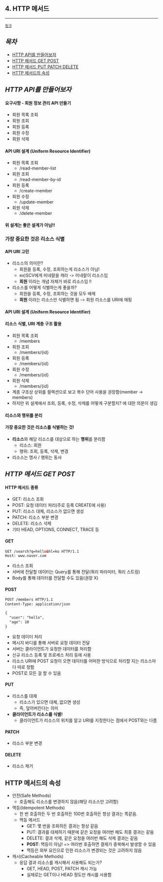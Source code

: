 ## 4. HTTP 메서드
------------------
[`링크`]


## *목차*
  - [HTTP API를 만들어보자](#HTTP-API를-만들어보자)
  - [HTTP 메서드 GET POST](#HTTP-메서드-GET-POST)
  - [HTTP 메서드 PUT PATCH DELETE](#HTTP-메서드-PUT-PATCH-DELETE)
  - [HTTP 메서드의 속성](#HTTP-메서드의-속성)
  
  
## *HTTP API를 만들어보자*
#### 요구사항 - 회원 정보 관리 API 만들기
  - 회원 목록 조회
  - 회원 조회
  - 회원 등록
  - 회원 수정
  - 회원 삭제
  
#### API URI 설계 (Uniform Resource Identifier)
  - 회원 목록 조회 
    - /read-member-list
  - 회원 조회
    - /read-member-by-id
  - 회원 등록
    - /create-member
  - 회원 수정
    - /update-member
  - 회원 삭제
    - /delete-member
    
#### 위 설계는 좋은 설계가 아님!!
### 가장 중요한 것은 **리소스 식별**

#### API URI 고민
  - 리소스의 의미란?
    - 회원을 등록, 수정, 조회하는게 리소스가 아님!
    - ex)SCV에게 미네랄을 캐라 -> 미네랄이 리소스임
    - **회원** 이라는 개념 자체가 바로 리소스임 !!
  - 리소스를 어떻게 식별하는게 좋을까?
    - 회원을 등록, 수정, 조회하는 것을 모두 배제
    - **회원** 이라는 리소스만 식별하면 됨 -> 회원 리소스를 URI에 매핑


#### API URI 설계 (Uniform Resource Identifier)
#### 리소스 식별, URI 계층 구조 활용
  - 회원 목록 조회 
    - /members
  - 회원 조회
    - /members/{id}
  - 회원 등록
    - /members/{id}
  - 회원 수정
    - /members/{id}
  - 회원 삭제
    - /members/{id}
  - 계층 구조상 상위를 컬렉션으로 보고 복수 단어 사용을 권장함(member -> members)  
  - 하지만 위 설계에서 조회, 등록, 수정, 삭제를 어떻게 구분할지? 에 대한 의문이 생김
  
#### 리소스와 행위를 분리
#### 가장 중요한 것은 **리소스**를 식별하는 것!
  - **리소스**와 해당 리소스를 대상으로 하는 **행위**를 분리함
    - 리소스: 회원
    - 행위: 조회, 등록, 삭제, 변경
  - 리소스는 명사 / 행위는 동사
  
## *HTTP 메서드 GET POST*
#### HTTP 메서드 종류
  - GET: 리소스 조회
  - POST: 요청 데이터 처리(주로 등록 CREATE에 사용)
  - PUT: 리소스 대체, 리소스가 없으면 생성
  - PATCH: 리소스 부분 변경
  - DELETE: 리소스 삭제
  - 기타 HEAD, OPTIONS, CONNECT, TRACE 등

#### GET
```html
GET /search?q=hello&hl=ko HTTP/1.1
Host: www.naver.com
```
  - 리소스 조회
  - 서버에 전달할 데이터는 Query를 통해 전달(쿼리 파라미터, 쿼리 스트링)
  - Body를 통해 데이터를 전달할 수도 있음(권장 X)
  
  
#### POST
```html
POST /members HTTP/1.1
Content-Type: application/json

{
  "user": "hello",
  "age": 10
}
```
  - 요청 데이터 처리
  - 메시지 바디를 통해 서버로 요청 데이터 전달
  - 서버는 클라이언트가 요청한 데이터를 처리함
  - 신규 리소스 등록 및 프로세스 처리 등에 사용
  - 리소스 URI에 POST 요청이 오면 데이터를 어떠한 방식으로 처리할 지는 리소스마다 따로 정함
  - POST로 모든 걸 할 수 있음
  
  
#### PUT
  - 리소스를 대체
    - 리소스가 있으면 대체, 없으면 생성
    - 즉, 덮어버린다는 의미
  - **클라이언트가 리소스를 식별!**
    - 클라이언트가 리소스의 위치를 알고 URI를 지정한다는 점에서 POST와는 다름
   
   
#### PATCH
  - 리소스 부분 변경
  
#### DELETE
  - 리소스 제거
  


## **HTTP 메서드의 속성**
  - 안전(Safe Methods)
    - 호출해도 리소스를 변경하지 않음(해당 리소스만 고려함)
  - 멱등(Idempotent Methods)
    - 한 번 호출하든 두 번 호출하든 100번 호출하든 항상 결과는 똑같음.
    - 멱등 메서드
      - GET: 몇 번을 조회하든 결과는 항상 같음
      - PUT: 결과를 대체하기 때문에 같은 요청을 여러번 해도 최종 결과는 같음
      - DELETE: 결과 삭제, 같은 요청을 여러번 해도 삭제 결과는 같음
      - **POST**: 멱등이 아님! => 여러번 호출하면 결제가 중복해서 발생할 수 있음
      - 멱등은 외부 요인으로 인한 리소스가 변경되는 것은 고려하지 않음
  - 캐시(Cacheable Methods)
    - 응답 결과 리소스를 캐시해서 사용해도 되는가?
      - GET, HEAD, POST, PATCH 캐시 가능
      - 실제로는 GET이나 HEAD 정도만 캐시를 사용함




[`링크`]: https://www.inflearn.com/course/http-%EC%9B%B9-%EB%84%A4%ED%8A%B8%EC%9B%8C%ED%81%AC#description
